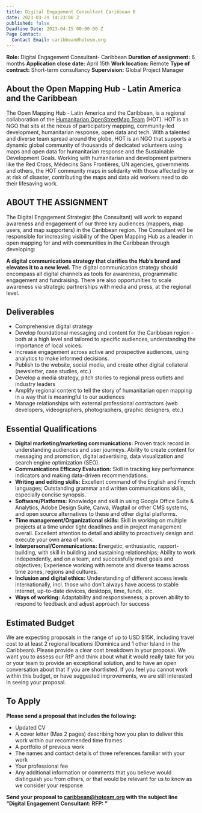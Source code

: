 ```yaml
---
title: Digital Engagement Consultant Caribbean B
date: 2023-03-29 14:23:00 Z
published: false
Deadline Date: 2023-04-15 00:00:00 Z
Page Contact:
  Contact Email: caribbean@hotosm.org
---
```


**Role:** Digital Engagement Consultant- Caribbean
**Duration of assignment:** 6 months
**Application close date:** April 15th
**Work location:** Remote
**Type of contract:** Short-term consultancy
**Supervision:** Global Project Manager

## About the Open Mapping Hub - Latin America and the Caribbean

The Open Mapping Hub - Latin America and the Caribbean, is a regional collaboration of the [Humanitarian OpenStreetMap Team](https://www.hotosm.org/) (HOT). HOT is an NGO that sits at the nexus of participatory mapping, community-led development, humanitarian response, open data and tech. With a talented and diverse team spread around the globe, HOT is an NGO that supports a dynamic global community of thousands of dedicated volunteers using maps and open data for humanitarian response and the Sustainable Development Goals. Working with humanitarian and development partners like the Red Cross, Médecins Sans Frontières, UN agencies, governments and others, the HOT community maps in solidarity with those affected by or at risk of disaster, contributing the maps and data aid workers need to do their lifesaving work.

## ABOUT THE ASSIGNMENT

The Digital Engagement Strategist (the Consultant) will work to expand awareness and engagement of our three key audiences (mappers, map users, and map supporters) in the Caribbean region. The Consultant will be responsible for increasing visibility of the Open Mapping Hub as a leader in open mapping for and with communities in the Caribbean through developing:

**A digital communications strategy that clarifies the Hub’s brand and elevates it to a new level.** The digital communication strategy should encompass all digital channels as tools for awareness, programmatic engagement and fundraising. There are also opportunities to scale awareness via strategic  partnerships with media and press, at the regional level.

## Deliverables

* Comprehensive digital strategy 
* Develop foundational messaging and content for the Caribbean region - both at a high level and tailored to specific audiences, understanding the importance of local voices. 
* Increase engagement across active and prospective audiences, using analytics to make informed decisions. 
* Publish to the website, social media, and create other digital collateral (newsletter, case studies, etc.) 
* Develop a media strategy, pitch stories to regional press outlets and industry leaders
* Amplify regional content to tell the story of humanitarian open mapping in a way that is meaningful to our audiences
* Manage relationships with external professional contractors (web developers, videographers, photographers, graphic designers, etc.) 


## Essential Qualifications

* **Digital marketing/marketing communications:** Proven track record in understanding audiences and user journeys. Ability to create content for messaging and promotion, digital advertising, data visualization and search engine optimization (SEO).
* **Communications Efficacy Evaluation:** Skill in tracking key performance indicators and making data-driven recommendations. 
* **Writing and editing skills:**  Excellent command of the English and French languages; Outstanding grammar and written communications skills, especially concise synopsis. 
* **Software/Platforms:**  Knowledge and skill in using Google Office Suite & Analytics, Adobe Design Suite, Canva, Wagtail or other CMS systems, and open source alternatives to these and other digital platforms.  
* **Time management/Organizational skills:** Skill in working on multiple projects at a time under tight deadlines and in project management overall.  Excellent attention to detail and ability to proactively design and execute your own area of work.
* **Interpersonal/Communications:** Energetic, enthusiastic, rapport-building, with skill in building and sustaining relationships; Ability to work independently, and on a team, and successfully meet goals and objectives; Experience working with remote and diverse teams across time zones, regions and cultures. 
* **Inclusion and digital ethics:** Understanding of different access levels internationally, incl. those who don’t always have access to stable internet, up-to-date devices, desktops, time, funds, etc.
* **Ways of working:** Adaptability and responsiveness; a proven ability to respond to feedback and adjust approach for success


## Estimated Budget

We are expecting proposals in the range of up to USD $15K, including travel cost to at least 2 regional locations (Dominica and 1 other Island in the Caribbean). Please provide a clear cost breakdown in your proposal. We want you to assess our RfP and think about what it would really take for you or your team to provide an exceptional solution, and to have an open conversation about that if you are shortlisted. If you feel you cannot work within this budget, or have suggested improvements, we are still interested in seeing your proposal.

## To Apply

**Please send a proposal that includes the following:**
* Updated CV
* A cover letter (Max 2 pages) describing how you plan to deliver this work within our recommended time frames
* A portfolio of previous work
* The names and contact details of three references familiar with your work
* Your professional fee
* Any additional information or comments that you believe would distinguish you from others, or that would be relevant for us to know as we consider your response


**Send your proposal to caribbean@hotosm.org with the subject line “Digital Engagement Consultant: RFP: <your name>”**
